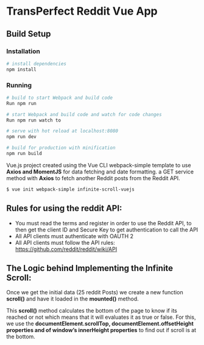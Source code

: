 # TransPerfect Reddit Vue App



## Build Setup

### Installation

``` bash
# install dependencies
npm install
```

### Running

``` bash
# build to start Webpack and build code
Run npm run 

# start Webpack and build code and watch for code changes
Run npm run watch to 

# serve with hot reload at localhost:8080
npm run dev

# build for production with minification
npm run build
```

Vue.js project created using the Vue CLI webpack-simple template to use <b>Axios and MomentJS</b> for data fetching and date formatting.
a GET service method with <b>Axios</b> to fetch another Reddit posts from the Reddit API.

``` bash
$ vue init webpack-simple infinite-scroll-vuejs
```


## Rules for using the reddit API:
- You must read the terms and register in order to use the Reddit API, to then get the client ID and Secure Key to get authentication to call the API
- All API clients must authenticate with OAUTH 2
- All API clients must follow the API rules: https://github.com/reddit/reddit/wiki/API


## The Logic behind Implementing the Infinite Scroll:

Once we get the initial data (25 reddit Posts)  we create a new function <b>scroll()</b> and have it loaded in the <b>mounted()</b> method. 

This <b>scroll()</b> method calculates the bottom of the page to know if its reached or not which means that it will evaluates it as true or false. For this, we use  the <b>documentElement.scrollTop, documentElement.offsetHeight properties and of window’s innerHeight properties</b> to find out if scroll is at the bottom.

